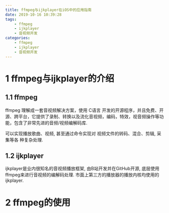 ```yaml
---
title: ffmpeg与ijkplayer在iOS中的应用指南
date: 2019-10-16 10:39:28
tags:
    - ffmpeg
    - ijkplayer
    - 音视频开发
categories:
    - ffmpeg
    - ijkplayer
    - 音视频开发
---
```


# 1 ffmpeg与ijkplayer的介绍
## 1.1 ffmpeg
ffmpeg 理解成一套音视频解决方案，使用 C语言 开发的开源程序，并且免费、开源、跨平台，它提供了录制、转换以及流化音视频，编码，特效，视音频操作等功能，包含了非常先进的音频/视频编解码库. 

可以实现播放歌曲、视频, 甚至通过命令实现对 视频文件的转码、混合、剪辑, 采集等各
种复杂处理.

## 1.2 ijkplayer
ijkplayer是业内很知名的音视频播放框架, 由B站开发并在GitHub开源, 底层使用ffmpeg来进行音视频的编解码处理. 市面上第三方的播放器的播放内核均使用的ijkplayer.

# 2 ffmpeg的使用


